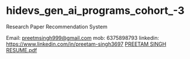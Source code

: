 # hidevs_gen_ai_programs_cohort_-3
Research Paper Recommendation System 


Email: preetmsingh999@gmail.com
mob: 6375898793
linkedin: https://www.linkedin.com/in/preetam-singh3697
[PREETAM SINGH RESUME.pdf](https://github.com/user-attachments/files/17534389/PREETAM.SINGH.RESUME.pdf)
